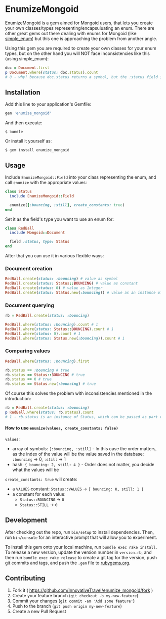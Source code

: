 # EnumizeMongoid

EnumizeMongoid is a gem aimed for Mongoid users, that lets you create your own classes/types representing/encapsuluating an enum. There are other great gems out there dealing with enums for Mongoid (like [simple_enum](https://github.com/lwe/simple_enum)) but this one is approaching the problem from another angle.

Using this gem you are required to create your own classes for your enum types, but on the other hand you will NOT face inconsistencies like this (using simple_enum):

```ruby
doc = Document.first
p Document.where(status: doc.status).count
# 0 - why? because doc.status returns a symbol, but the :status field is actually an Integer
```

## Installation

Add this line to your application's Gemfile:

```ruby
gem 'enumize_mongoid'
```

And then execute:

    $ bundle

Or install it yourself as:

    $ gem install enumize_mongoid

## Usage

Include `EnumizeMongoid::Field` into your class representing the enum, and call `enumize` with the appropriate values:

```ruby
class Status
  include EnumizeMongoid::Field

  enumize([:bouncing, :still], create_constants: true)
end
```

Set it as the field's type you want to use an enum for:

```ruby
class RedBall
  include Mongoid::Document

  field :status, type: Status
end
```

After that you can use it in various flexible ways:

### Document creation
```ruby
RedBall.create(status: :bouncing) # value as symbol
RedBall.create(status: Status::BOUNCING) # value as constant
RedBall.create(status: 0) # value as Integer
RedBall.create(status: Status.new(:bouncing)) # value as an instance of Status
```

### Document querying
```ruby
rb = RedBall.create(status: :bouncing)

RedBall.where(status: :bouncing).count # 1
RedBall.where(status: Status::BOUNCING).count # 1
RedBall.where(status: 0).count # 1
RedBall.where(status: Status.new(:bouncing)).count # 1
```

### Comparing values
```ruby
RedBall.where(status: :bouncing).first

rb.status == :bouncing # true
rb.status == Status::BOUNCING # true
rb.status == 0 # true
rb.status == Status.new(:bouncing) # true
```

Of course this solves the problem with inconsistencies mentioned in the introduction:
```ruby
rb = RedBall.create(status: :bouncing)
p RedBall.where(status: rb.status).count
# 1 - rb.status is an instance of Status, which can be passed as part of a selector
```

#### How to use `enumize(values, create_constants: false)`

`values`:
  * array of symbols: `[:bouncing, :still]` - In this case the order matters, as the index of the value will be the value saved in the database: `:bouncing` -> 0, `:still` -> 1
  * hash: `{ bouncing: 2, still: 4 }` - Order does not matter, you decide what the values will be

`create_constants: true` will create:
  * a `VALUES` constant: `Status::VALUES` -> `{ bouncing: 0, still: 1 }`
  * a constant for each value:
    * `Status::BOUNCING` -> `0`
    * `Status::STILL` -> `0`

## Development

After checking out the repo, run `bin/setup` to install dependencies. Then, run `bin/console` for an interactive prompt that will allow you to experiment.

To install this gem onto your local machine, run `bundle exec rake install`. To release a new version, update the version number in `version.rb`, and then run `bundle exec rake release` to create a git tag for the version, push git commits and tags, and push the `.gem` file to [rubygems.org](https://rubygems.org).

## Contributing

1. Fork it ( https://github.com/InnovativeTravel/enumize_mongoid/fork )
2. Create your feature branch (`git checkout -b my-new-feature`)
3. Commit your changes (`git commit -am 'Add some feature'`)
4. Push to the branch (`git push origin my-new-feature`)
5. Create a new Pull Request

